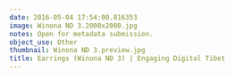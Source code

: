 ```yaml
---
date: 2016-05-04 17:54:00.816353
image: Winona ND 3.2000x2000.jpg
notes: Open for metadata submission.
object_use: Other
thumbnail: Winona ND 3.preview.jpg
title: Earrings (Winona ND 3) | Engaging Digital Tibet
---
```


